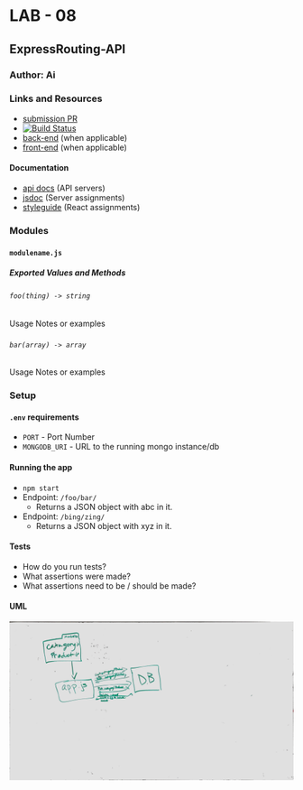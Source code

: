 # LAB - 08

## ExpressRouting-API

### Author: Ai

### Links and Resources
* [submission PR](https://github.com/401-advanced-javascript-aimurphy/08-ExpressRouting-API/pull/1)
* [![Build Status](https://travis-ci.com/401-advanced-javascript-aimurphy/08-ExpressRouting-API.svg?branch=master)](https://travis-ci.com/401-advanced-javascript-aimurphy/08-ExpressRouting-API)
* [back-end](http://xyz.com) (when applicable)
* [front-end](http://xyz.com) (when applicable)

#### Documentation
* [api docs](http://xyz.com) (API servers)
* [jsdoc](http://xyz.com) (Server assignments)
* [styleguide](http://xyz.com) (React assignments)

### Modules
#### `modulename.js`
##### Exported Values and Methods

###### `foo(thing) -> string`
Usage Notes or examples

###### `bar(array) -> array`
Usage Notes or examples

### Setup
#### `.env` requirements
* `PORT` - Port Number
* `MONGODB_URI` - URL to the running mongo instance/db

#### Running the app
* `npm start`
* Endpoint: `/foo/bar/`
  * Returns a JSON object with abc in it.
* Endpoint: `/bing/zing/`
  * Returns a JSON object with xyz in it.
  
#### Tests
* How do you run tests?
* What assertions were made?
* What assertions need to be / should be made?

#### UML
![white board](https://github.com/401-advanced-javascript-aimurphy/08-ExpressRouting-API/blob/master/lab08.jpg?raw=true)
